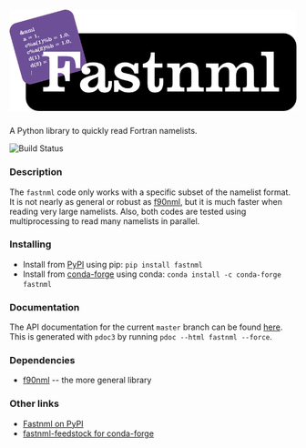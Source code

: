 ![fastnml](media/fastnml.png)
============

A Python library to quickly read Fortran namelists.

![Build Status](https://github.com/jacobwilliams/fastnml/actions/workflows/CI.yml/badge.svg)

### Description

The `fastnml` code only works with a specific subset of the namelist format. It is not nearly as general or robust as [f90nml](https://github.com/marshallward/f90nml), but it is much faster when reading very large namelists. Also, both codes are tested using multiprocessing to read many namelists in parallel.

### Installing

* Install from [PyPI](https://pypi.org/project/fastnml/) using pip: `pip install fastnml`
* Install from [conda-forge](https://anaconda.org/conda-forge/fastnml) using conda: `conda install -c conda-forge fastnml`

### Documentation

The API documentation for the current `master` branch can be found [here](https://jacobwilliams.github.io/fastnml/). This is generated with `pdoc3` by running `pdoc --html fastnml --force`.

### Dependencies

 * [f90nml](https://github.com/marshallward/f90nml) -- the more general library

 ### Other links

  * [Fastnml on PyPI](https://pypi.org/project/fastnml/)
  * [fastnml-feedstock for conda-forge](https://github.com/conda-forge/fastnml-feedstock)
